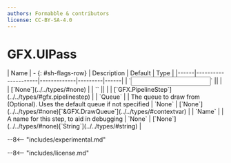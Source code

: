 ```yaml
---
authors: Formabble & contributors
license: CC-BY-SA-4.0
---
```



# GFX.UIPass

<div class="sh-parameters" markdown="1">
| Name | - {: #sh-flags-row} | Description | Default | Type |
|------|---------------------|-------------|---------|------|
| `<input>` || | | [`None`](../../types/#none) |
| `<output>` || | | [`GFX.PipelineStep`](../../types/#gfx.pipelinestep) |
| `Queue` |  | The queue to draw from (Optional). Uses the default queue if not specified | `None` | [`None`](../../types/#none)[`&GFX.DrawQueue`](../../types/#contextvar) |
| `Name` |  | A name for this step, to aid in debugging | `None` | [`None`](../../types/#none)[`String`](../../types/#string) |

</div>

--8<-- "includes/experimental.md"



--8<-- "includes/license.md"

